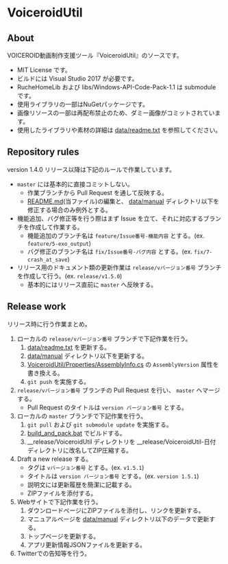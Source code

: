 # VoiceroidUtil

## About

VOICEROID動画制作支援ツール『VoiceroidUtil』のソースです。

* MIT License です。
* ビルドには Visual Studio 2017 が必要です。
* RucheHomeLib および libs/Windows-API-Code-Pack-1.1 は submodule です。
* 使用ライブラリの一部はNuGetパッケージです。
* 画像リソースの一部は再配布禁止のため、ダミー画像がコミットされています。
* 使用したライブラリや素材の詳細は [data/readme.txt](data/readme.txt) を参照してください。

## Repository rules

version 1.4.0 リリース以降は下記のルールで作業しています。

* `master` には基本的に直接コミットしない。
    * 作業ブランチから Pull Request を通して反映する。
    * [README.md](README.md)(当ファイル)の編集と、 [data/manual](data/manual) ディレクトリ以下を修正する場合のみ例外とする。
* 機能追加、バグ修正等を行う際はまず Issue を立て、それに対応するブランチを作成して作業する。
    * 機能追加のブランチ名は `feature/Issue番号-機能内容` とする。(ex. `feature/5-exo_output`)
    * バグ修正のブランチ名は `fix/Issue番号-バグ内容` とする。(ex. `fix/7-crash_at_save`)
* リリース用のドキュメント類の更新作業は `release/vバージョン番号` ブランチを作成して行う。(ex. `release/v1.5.0`)
    * 基本的にはリリース直前に `master` へ反映する。

## Release work

リリース時に行う作業まとめ。

1. ローカルの `release/vバージョン番号` ブランチで下記作業を行う。
    1. [data/readme.txt](data/readme.txt) を更新する。
    2. [data/manual](data/manual) ディレクトリ以下を更新する。
    3. [VoiceroidUtil/Properties/AssemblyInfo.cs](VoiceroidUtil/Properties/AssemblyInfo.cs) の `AssemblyVersion` 属性を書き換える。
    4. `git push` を実施する。
2. `release/vバージョン番号` ブランチの Pull Request を行い、 `master` へマージする。
    * Pull Request のタイトルは `version バージョン番号` とする。
3. ローカルの `master` ブランチで下記作業を行う。
    1. `git pull` および `git submodule update` を実施する。
    2. [build_and_pack.bat](build_and_pack.bat) でビルドする。
    3. __release/VoiceroidUtil ディレクトリを __release/VoiceroidUtil-日付 ディレクトリに改名してZIP圧縮する。
4. Draft a new release する。
    * タグは `vバージョン番号` とする。(ex. `v1.5.1`)
    * タイトルは `version バージョン番号` とする。(ex. `version 1.5.1`)
    * 説明文には更新履歴を簡潔に記載する。
    * ZIPファイルを添付する。
5. Webサイトで下記作業を行う。
    1. ダウンロードページにZIPファイルを添付し、リンクを更新する。
    2. マニュアルページを [data/manual](data/manual) ディレクトリ以下のデータで更新する。
    3. トップページを更新する。
    4. アプリ更新情報JSONファイルを更新する。
6. Twitterでの告知等を行う。

